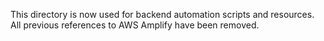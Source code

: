 This directory is now used for backend automation scripts and resources. All previous references to AWS Amplify have been removed.
